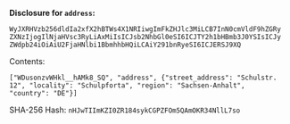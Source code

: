 __Disclosure for `address`:__

```
WyJXRHVzb256dldIa2xfX2hBTWs4X1NRIiwgImFkZHJlc3MiLCB7InN0cmVldF9hZGRy
ZXNzIjogIlNjaHVsc3RyLiAxMiIsICJsb2NhbGl0eSI6ICJTY2h1bHBmb3J0YSIsICJy
ZWdpb24iOiAiU2FjaHNlbi1BbmhhbHQiLCAiY291bnRyeSI6ICJERSJ9XQ
```

Contents:

```
["WDusonzvWHkl__hAMk8_SQ", "address", {"street_address": "Schulstr.
12", "locality": "Schulpforta", "region": "Sachsen-Anhalt",
"country": "DE"}]
```

SHA-256 Hash: `nHJwTIImKZI0ZR184sykCGPZFOm5QAmOKR34NllL7so`